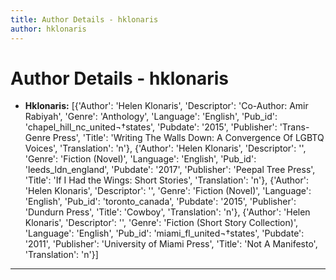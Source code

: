 ```yaml
---
title: Author Details - hklonaris
author: hklonaris
---
```


# Author Details - hklonaris

<ul>
    <li><strong>Hklonaris:</strong> [{'Author': 'Helen Klonaris', 'Descriptor': 'Co-Author: Amir Rabiyah', 'Genre': 'Anthology', 'Language': 'English', 'Pub_id': 'chapel_hill_nc_united¬†states', 'Pubdate': '2015', 'Publisher': 'Trans-Genre Press', 'Title': 'Writing The Walls Down: A Convergence Of LGBTQ Voices', 'Translation': 'n'}, {'Author': 'Helen Klonaris', 'Descriptor': '', 'Genre': 'Fiction (Novel)', 'Language': 'English', 'Pub_id': 'leeds_ldn_england', 'Pubdate': '2017', 'Publisher': 'Peepal Tree Press', 'Title': 'If I Had the Wings: Short Stories', 'Translation': 'n'}, {'Author': 'Helen Klonaris', 'Descriptor': '', 'Genre': 'Fiction (Novel)', 'Language': 'English', 'Pub_id': 'toronto_canada', 'Pubdate': '2015', 'Publisher': 'Dundurn Press', 'Title': 'Cowboy', 'Translation': 'n'}, {'Author': 'Helen Klonaris', 'Descriptor': '', 'Genre': 'Fiction (Short Story Collection)', 'Language': 'English', 'Pub_id': 'miami_fl_united¬†states', 'Pubdate': '2011', 'Publisher': 'University of Miami Press', 'Title': 'Not A Manifesto', 'Translation': 'n'}]</li>
</ul>
<hr>